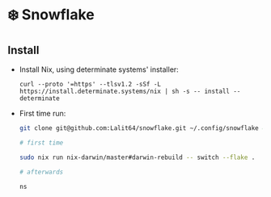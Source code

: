# ❄️ Snowflake

## Install

- Install Nix, using determinate systems' installer:

  ```sh-session
  curl --proto '=https' --tlsv1.2 -sSf -L https://install.determinate.systems/nix | sh -s -- install --determinate
  ```

- First time run:

  ```bash
  git clone git@github.com:Lalit64/snowflake.git ~/.config/snowflake && cd ~/.config/snowflake

  # first time

  sudo nix run nix-darwin/master#darwin-rebuild -- switch --flake .

  # afterwards

  ns
  ```
